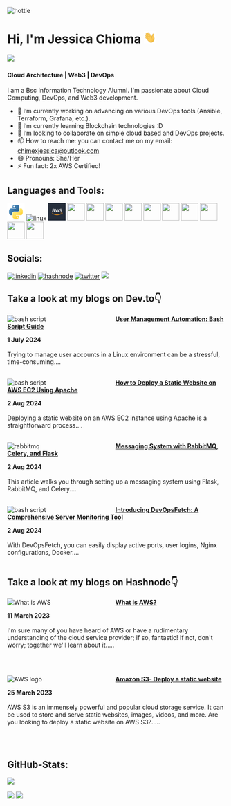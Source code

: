 <p align="left"> <img src="https://komarev.com/ghpvc/?username=AugustHottie&label=Profile%20views&color=0e75b6&style=flat" alt="hottie" /> </p>

# Hi, I'm Jessica Chioma <img src = "https://github.com/AugustHottie/public-images/blob/main/wave.gif" width= 28px height= 28px>

<a href="https://github.com/AugustHottie">
    <img src="https://github-stats-alpha.vercel.app/api?username=AugustHottie&cc=282a36&tc=ff79c6&ic=bd93f9">
</a>

#### Cloud Architecture | Web3 | DevOps
I am a Bsc Information Technology Alumni. I'm passionate about Cloud Computing, DevOps, and Web3 development.

- 🔭 I’m currently working on advancing on various DevOps tools (Ansible, Terraform, Grafana, etc.). 
- 🌱 I’m currently learning Blockchain technologies :D 
- 👯 I’m looking to collaborate on simple cloud based and DevOps projects. 
- 📫 How to reach me: you can contact me on my email: chimexjessica@outlook.com 
- 😄 Pronouns: She/Her 
- ⚡ Fun fact: 2x AWS Certified! 

## Languages and Tools:
<a href="https://www.python.org" target="_blank" rel="noreferrer"> <img src="https://raw.githubusercontent.com/devicons/devicon/master/icons/python/python-original.svg" alt="python" width="40" height="40"/></a> <img src="https://www.vectorlogo.zone/logos/linux/linux-icon.svg" alt="linux" width="40" height="40"/> </a> <img src="https://github.com/AugustHottie/AugustHottie/blob/main/awslogo.png" width="40" height="40"/> <img src="https://www.vectorlogo.zone/logos/docker/docker-icon.svg" width ="40" height="40"/> <img src="https://www.vectorlogo.zone/logos/kubernetes/kubernetes-icon.svg" width="40" height="40"/> <img src="https://www.vectorlogo.zone/logos/git-scm/git-scm-icon.svg" width="40" height="40"> <img src="https://www.vectorlogo.zone/logos/prometheusio/prometheusio-icon.svg" width="40" height="40"> <img src="https://www.vectorlogo.zone/logos/grafana/grafana-icon.svg" width="40" height="40"> <img src="https://www.vectorlogo.zone/logos/jenkins/jenkins-icon.svg" width="40" height="40"> <img src="https://www.vectorlogo.zone/logos/terraformio/terraformio-icon.svg" width="40" height="40"/>  <img src="https://www.vectorlogo.zone/logos/ansible/ansible-icon.svg" width="40" height="40"/> <img src="https://www.vectorlogo.zone/logos/gnu_bash/gnu_bash-icon.svg" width="40" height="40"/> <img src="https://www.vectorlogo.zone/logos/microsoft_azure/microsoft_azure-icon.svg" width="40" height="40"/>

## Socials:
[<img src='https://www.vectorlogo.zone/logos/linkedin/linkedin-icon.svg' alt='linkedin' height='40'>](https://www.linkedin.com/in/jessica-chioma-chimex-400b7b1b6)  [<img src='https://www.vectorlogo.zone/logos/hashnode/hashnode-icon.svg' alt='hashnode' height='40'>](https://hashnode.com/@augusthottie)  [<img src='https://www.vectorlogo.zone/logos/x/x-icon.svg' alt='twitter' height='40'>](https://twitter.com/AugustHottie)  [<img 
src='https://www.vectorlogo.zone/logos/devto/devto-icon.svg' height='40'>](https://dev.to/augusthottie)

## Take a look at my blogs on Dev.to👇
<!-- DEVTO_BLOG:START -->
<p align="left">
<a href="https://dev.to/augusthottie/user-management-automation-bash-script-guide-14pl" title="User Management Automation: Bash Script Guide"><img src="https://media.dev.to/cdn-cgi/image/width=1000,height=420,fit=cover,gravity=auto,format=auto/https%3A%2F%2Fdev-to-uploads.s3.amazonaws.com%2Fuploads%2Farticles%2Fe1popcksu2lfdpbbbvgr.png" alt="bash script" width="250px" align="left" /></a>
<a href="https://dev.to/augusthottie/user-management-automation-bash-script-guide-14pl" title="User Management Automation: Bash Script Guide"><strong>User Management Automation: Bash Script Guide</strong></a>
<div><strong>1 July 2024</strong></div>
<br/>
Trying to manage user accounts in a Linux environment can be a stressful, time-consuming....
<br/> 
<br/>

<p align="left">
<a href="https://dev.to/augusthottie/how-to-deploy-a-static-website-on-aws-ec2-using-apache-23f2" title="How to Deploy a Static Website on AWS EC2 Using Apache"><img src="https://media.dev.to/cdn-cgi/image/width=1000,height=420,fit=cover,gravity=auto,format=auto/https%3A%2F%2Fdev-to-uploads.s3.amazonaws.com%2Fuploads%2Farticles%2Fr7b8mzunv5sdbvu8usla.png" alt="bash script" width="250px" align="left" /></a>
<a href="https://dev.to/augusthottie/how-to-deploy-a-static-website-on-aws-ec2-using-apache-23f2" title="How to Deploy a Static Website on AWS EC2 Using Apache"><strong>How to Deploy a Static Website on AWS EC2 Using Apache</strong></a>
<div><strong>2 Aug 2024</strong></div>
<br/>
Deploying a static website on an AWS EC2 instance using Apache is a straightforward process....
<br/> 
<br/>

<p align="left">
<a href="https://dev.to/augusthottie/messaging-system-with-rabbitmq-celery-and-flask-2f8n" title="Messaging System with RabbitMQ, Celery, and Flask"><img src="https://media.dev.to/cdn-cgi/image/width=1000,height=420,fit=cover,gravity=auto,format=auto/https%3A%2F%2Fdev-to-uploads.s3.amazonaws.com%2Fuploads%2Farticles%2Fpz9w6jt68bsylk4k6e0i.jpeg" alt="rabbitmq" width="250px" align="left" /></a>
<a href="https://dev.to/augusthottie/messaging-system-with-rabbitmq-celery-and-flask-2f8n" title="Messaging System with RabbitMQ, Celery, and Flask"><strong>Messaging System with RabbitMQ, Celery, and Flask</strong></a>
<div><strong>2 Aug 2024</strong></div>
<br/>
This article walks you through setting up a messaging system using Flask, RabbitMQ, and Celery....
<br/> 
<br/>

<p align="left">
<a href="https://dev.to/augusthottie/introducing-devopsfetch-a-comprehensive-server-monitoring-tool-45o2" title="Introducing DevOpsFetch: A Comprehensive Server Monitoring Tool"><img src="https://media.dev.to/cdn-cgi/image/width=1000,height=420,fit=cover,gravity=auto,format=auto/https%3A%2F%2Fdev-to-uploads.s3.amazonaws.com%2Fuploads%2Farticles%2Fz4sybh3z3eua2ymrs9y7.png" alt="bash script" width="250px" align="left" /></a>
<a href="https://dev.to/augusthottie/introducing-devopsfetch-a-comprehensive-server-monitoring-tool-45o2" title="Introducing DevOpsFetch: A Comprehensive Server Monitoring Tool"><strong>Introducing DevOpsFetch: A Comprehensive Server Monitoring Tool</strong></a>
<div><strong>2 Aug 2024</strong></div>
<br/>
With DevOpsFetch, you can easily display active ports, user logins, Nginx configurations, Docker....
<br/> 
<br/>

## Take a look at my blogs on Hashnode👇
<!-- HASHNODE_BLOG:START -->
<p align="left">
<a href="https://augusthottie.hashnode.dev/what-is-aws" title="What is AWS?"><img src="https://cdn.hashnode.com/res/hashnode/image/upload/v1678542298482/4e223100-09a1-4dc9-b79c-5c6b7f6d1a3c.png?w=1600&h=840&fit=crop&crop=entropy&auto=compress,format&format=webp" alt="What is AWS" width="250px" align="left" /></a>
<a href="https://augusthottie.hashnode.dev/what-is-aws" title="What is AWS?"><strong>What is AWS?</strong></a>
<div><strong>11 March 2023</strong></div>
<br/>I'm sure many of you have heard of AWS or have a rudimentary understanding of the cloud service provider; if so, fantastic! If not, don't worry; together we'll learn about it.....</p> <br/> <br/>

<p align="left">
<a href="https://augusthottie.hashnode.dev/amazon-s3" title="Amazon S3"><img src="https://cdn.hashnode.com/res/hashnode/image/upload/v1680177116637/de6932c8-ec99-4fc7-bf21-fa33e6d9eecb.png?w=1600&h=840&fit=crop&crop=entropy&auto=compress,format&format=webp" alt="AWS logo" width="250px" align="left" /></a>
<a href="https://augusthottie.hashnode.dev/amazon-s3" title="Amazon S3- Deploy a static website"><strong>Amazon S3- Deploy a static website</strong></a>
<div><strong>25 March 2023</strong></div>
<br/> AWS S3 is an immensely powerful and popular cloud storage service. It can be used to store and serve static websites, images, videos, and more. Are you looking to deploy a static website on AWS S3?.....</p> <br/> <br/>
<!-- HASHNODE_BLOG:END -->

## GitHub-Stats:

![](http://github-profile-summary-cards.vercel.app/api/cards/profile-details?username=AugustHottie&theme=dracula) 

![](http://github-profile-summary-cards.vercel.app/api/cards/repos-per-language?username=AugustHottie&theme=dracula) 
![](http://github-profile-summary-cards.vercel.app/api/cards/most-commit-language?username=AugustHottie&theme=dracula)


<!---
AugustHottie/AugustHottie is a ✨ special ✨ repository because its `README.md` (this file) appears on your GitHub profile.
You can click the Preview link to take a look at your changes.
--->
